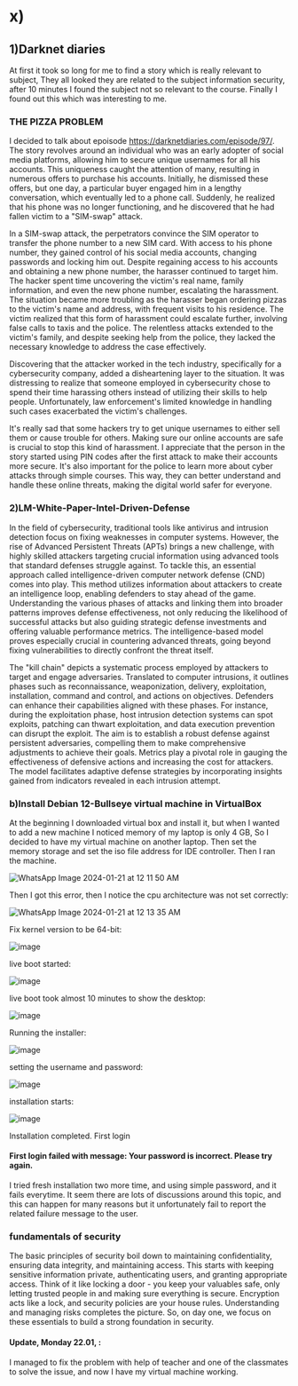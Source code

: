 # x)

## 1)Darknet diaries

At first it took so long for me to find a story which is really relevant to subject, They all looked they are related to the subject information security, after 10 minutes I 
found the subject not so relevant to the course. Finally I found out this which was interesting to me.

### THE PIZZA PROBLEM

I decided to talk about epoisode https://darknetdiaries.com/episode/97/. The story revolves around an individual who was an early adopter of social media platforms, allowing him to secure unique usernames for all his accounts. This uniqueness caught the attention of many, resulting in numerous offers to purchase his accounts. Initially, he dismissed these offers, but one day, a particular buyer engaged him in a lengthy conversation, which eventually led to a phone call. Suddenly, he realized that his phone was no longer functioning, and he discovered that he had fallen victim to a "SIM-swap" attack.

In a SIM-swap attack, the perpetrators convince the SIM operator to transfer the phone number to a new SIM card. With access to his phone number, they gained control of his social media accounts, changing passwords and locking him out. Despite regaining access to his accounts and obtaining a new phone number, the harasser continued to target him. The hacker spent time uncovering the victim's real name, family information, and even the new phone number, escalating the harassment.
The situation became more troubling as the harasser began ordering pizzas to the victim's name and address, with frequent visits to his residence. The victim realized that this form of harassment could escalate further, involving false calls to taxis and the police. The relentless attacks extended to the victim's family, and despite seeking help from the police, they lacked the necessary knowledge to address the case effectively.

Discovering that the attacker worked in the tech industry, specifically for a cybersecurity company, added a disheartening layer to the situation. It was distressing to realize that someone employed in cybersecurity chose to spend their time harassing others instead of utilizing their skills to help people. Unfortunately, law enforcement's limited knowledge in handling such cases exacerbated the victim's challenges.

It's really sad that some hackers try to get unique usernames to either sell them or cause trouble for others. Making sure our online accounts are safe is crucial to stop this kind of harassment. I appreciate that the person in the story started using PIN codes after the first attack to make their accounts more secure. It's also important for the police to learn more about cyber attacks through simple courses. This way, they can better understand and handle these online threats, making the digital world safer for everyone.

### 2)LM-White-Paper-Intel-Driven-Defense 

In the field of cybersecurity, traditional tools like antivirus and intrusion detection focus on fixing weaknesses in computer systems. However, the rise of Advanced Persistent Threats (APTs) brings a new challenge, with highly skilled attackers targeting crucial information using advanced tools that standard defenses struggle against. To tackle this, an essential approach called intelligence-driven computer network defense (CND) comes into play. This method utilizes information about attackers to create an intelligence loop, enabling defenders to stay ahead of the game. Understanding the various phases of attacks and linking them into broader patterns improves defense effectiveness, not only reducing the likelihood of successful attacks but also guiding strategic defense investments and offering valuable performance metrics. The intelligence-based model proves especially crucial in countering advanced threats, going beyond fixing vulnerabilities to directly confront the threat itself.

The "kill chain" depicts a systematic process employed by attackers to target and engage adversaries. Translated to computer intrusions, it outlines phases such as reconnaissance, weaponization, delivery, exploitation, installation, command and control, and actions on objectives. Defenders can enhance their capabilities aligned with these phases. For instance, during the exploitation phase, host intrusion detection systems can spot exploits, patching can thwart exploitation, and data execution prevention can disrupt the exploit. The aim is to establish a robust defense against persistent adversaries, compelling them to make comprehensive adjustments to achieve their goals. Metrics play a pivotal role in gauging the effectiveness of defensive actions and increasing the cost for attackers. The model facilitates adaptive defense strategies by incorporating insights gained from indicators revealed in each intrusion attempt.

### b)Install Debian 12-Bullseye virtual machine in VirtualBox

At the beginning I downloaded virtual box and install it, but when I wanted to add a new machine I noticed memory of my laptop is only 4 GB, So I decided to have my virtual machine on another laptop. Then set the memory storage and set the iso file address for IDE controller. Then I ran the machine.

![WhatsApp Image 2024-01-21 at 12 11 50 AM](https://github.com/KianaMo/Information-security-HW/assets/103313085/9d69c5a3-0c71-46a9-b758-8acafd796f55)

Then I got this error, then I notice the cpu architecture was not set correctly:

![WhatsApp Image 2024-01-21 at 12 13 35 AM](https://github.com/KianaMo/Information-security-HW/assets/103313085/8143fd78-eaca-4b3e-9cfc-5a095f6452ba)

Fix kernel version to be 64-bit:

![image](https://github.com/KianaMo/Information-security-HW/assets/103313085/d85ddafd-7568-4e20-b9a5-cb60ec6081d3)

live boot started:

![image](https://github.com/KianaMo/Information-security-HW/assets/103313085/706e31c3-ca5e-45c9-b34e-71eb39edef1f)


live boot took almost 10 minutes to show the desktop:

![image](https://github.com/KianaMo/Information-security-HW/assets/103313085/3b4b72b5-89e9-4310-8715-efb85b4ff650)

Running the installer:

![image](https://github.com/KianaMo/Information-security-HW/assets/103313085/6747444f-2f22-415c-807c-13a2f957ef61)

setting the username and password:

![image](https://github.com/KianaMo/Information-security-HW/assets/103313085/87538d6e-0e22-44f9-bd4a-a6a743500a25)

installation starts:

![image](https://github.com/KianaMo/Information-security-HW/assets/103313085/8b9f9c4b-eba6-4731-9c9c-05a5c1213f9d)

Installation completed. First login

#### First login failed with message: Your password is incorrect. Please try again.
I tried fresh installation two more time, and using simple password, and it fails everytime. 
It seem there are lots of discussions around this topic, and this can happen for many reasons but it unfortunately fail to report the related failure message to the user.

###  fundamentals of security
The basic principles of security boil down to maintaining confidentiality, ensuring data integrity, and maintaining access. This starts with keeping sensitive information private, authenticating users, and granting appropriate access. Think of it like locking a door - you keep your valuables safe, only letting trusted people in and making sure everything is secure. Encryption acts like a lock, and security policies are your house rules. Understanding and managing risks completes the picture. So, on day one, we focus on these essentials to build a strong foundation in security.

#### Update, Monday 22.01, :
I managed to fix the problem with help of teacher and one of the classmates to solve the issue, and now I have my virtual machine working.










